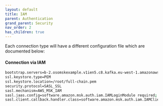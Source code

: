 ```yaml
---
layout: default
title: IAM
parent: Authentication
grand_parent: Security
nav_order: 2
has_children: true
---
```



Each connection type will have a different configuration file which are documented below:
#### Connection via IAM
```bash
bootstrap.servers=b-2.osomskexample.v1ien5.c8.kafka.eu-west-1.amazonaws.com:9098,b-1.osomskexample.v1ien5.c8.kafka.eu-west-1.amazonaws.com:9098,b-3.osomskexample.v1ien5.c8.kafka.eu-west-1.amazonaws.com:9098
ssl.keystore.type=PEM
ssl.keystore.location=/root/full-chain.pem
security.protocol=SASL_SSL
sasl.mechanism=AWS_MSK_IAM
sasl.jaas.config=software.amazon.msk.auth.iam.IAMLoginModule required;
sasl.client.callback.handler.class=software.amazon.msk.auth.iam.IAMClientCallbackHandler
```
